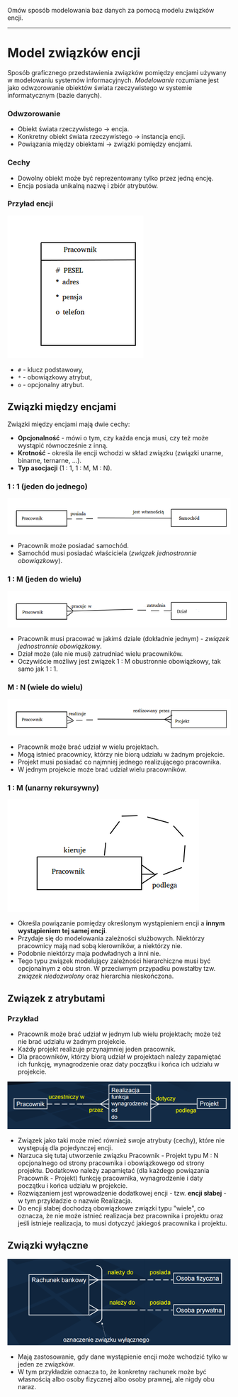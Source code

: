 Omów sposób modelowania baz danych za pomocą modelu związków encji.

---
# Model związków encji
Sposób graficznego przedstawienia związków pomiędzy encjami używany w modelowaniu systemów informacyjnych. *Modelowanie* rozumiane jest jako odwzorowanie obiektów świata rzeczywistego w systemie informatycznym (bazie danych).

### Odwzorowanie
* Obiekt świata rzeczywistego -> encja.
* Konkretny obiekt świata rzeczywistego -> instancja encji.
* Powiązania między obiektami -> związki pomiędzy encjami.

### Cechy
* Dowolny obiekt może być reprezentowany tylko przez jedną encję.
* Encja posiada unikalną nazwę i zbiór atrybutów.

### Przyład encji
![](../../resources/III.1.8-Pracownik.png)

* `#` - klucz podstawowy,
* `*` - obowiązkowy atrybut,
* `o` - opcjonalny atrybut.

## Związki między encjami
Związki między encjami mają dwie cechy:

* **Opcjonalność** - mówi o tym, czy każda encja musi, czy też może wystąpić równocześnie z inną.
* **Krotność** - określa ile encji wchodzi w skład związku (związki unarne, binarne, ternarne, ...).
* **Typ asocjacji** (1 : 1, 1 : M, M : N).


### 1 : 1 (jeden do jednego)
![](../../resources/III.1.8-Pracownik-Samochod.png)

* Pracownik może posiadać samochód.
* Samochód musi posiadać właściciela (*związek jednostronnie obowiązkowy*).

### 1 : M (jeden do wielu)
![](../../resources/III.1.8-Pracownik-Dzial.png)

* Pracownik musi pracować w jakimś dziale (dokładnie jednym) - *związek jednostronnie obowiązkowy*.
* Dział może (ale nie musi) zatrudniać wielu pracowników.
* Oczywiście możliwy jest związek 1 : M obustronnie obowiązkowy, tak samo jak 1 : 1.

### M : N (wiele do wielu)
![](../../resources/III.1.8-Pracownik-Projekt.png)

* Pracownik może brać udział w wielu projektach.
* Mogą istnieć pracownicy, którzy nie biorą udziału w żadnym projekcie.
* Projekt musi posiadać co najmniej jednego realizującego pracownika.
* W jednym projekcie może brać udział wielu pracowników.

### 1 : M (unarny rekursywny)
![](../../resources/III.1.8-Pracownik-Pracownik.png)

* Określa powiązanie pomiędzy określonym wystąpieniem encji a **innym wystąpieniem tej samej encji**.
* Przydaje się do modelowania zależności służbowych. Niektórzy pracownicy mają nad sobą kierowników, a niektórzy nie.
* Podobnie niektórzy maja podwładnych a inni nie.
* Tego typu związek modelujący zależności hierarchiczne musi być opcjonalnym z obu stron. W przeciwnym przypadku powstałby tzw. *związek niedozwolony* oraz hierarchia nieskończona.

## Związek z atrybutami

### Przykład
  * Pracownik może brać udział w jednym lub wielu projektach; może też nie brać udziału w żadnym projekcie.
  * Każdy projekt realizuje przynajmniej jeden pracownik.
  * Dla pracowników, którzy biorą udział w projektach należy zapamiętać ich funkcję, wynagrodzenie oraz daty początku i końca ich udziału w projekcie.

![](../../resources/III.1.8-Realizacja.png)

* Związek jako taki może mieć również swoje atrybuty (cechy), które nie występują dla pojedynczej encji.
* Narzuca się tutaj utworzenie związku Pracownik - Projekt typu M : N opcjonalnego od strony pracownika i obowiązkowego od strony projektu. Dodatkowo należy zapamiętać (dla każdego powiązania Pracownik - Projekt) funkcję pracownika, wynagrodzenie i daty początku i końca udziału w projekcie.
* Rozwiązaniem jest wprowadzenie dodatkowej encji - tzw. **encji słabej** - w tym przykładzie o nazwie Realizacja.
* Do encji słabej dochodzą obowiązkowe związki typu "wiele", co oznacza, że nie może istnieć realizacja bez pracownika i projektu oraz jeśli istnieje realizacja, to musi dotyczyć jakiegoś pracownika i projektu.

## Związki wyłączne
![](../../resources/III.1.8-Exclusive.png)

* Mają zastosowanie, gdy dane wystąpienie encji może wchodzić tylko w jeden ze związków.
* W tym przykładzie oznacza to, że konkretny rachunek może być własnością albo osoby fizycznej albo osoby prawnej, ale nigdy obu naraz.
